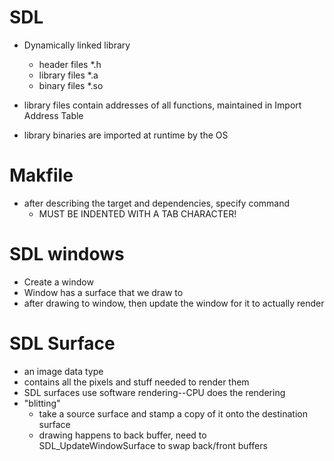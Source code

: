 # SDL

- Dynamically linked library
    - header files *.h
    - library files *.a
    - binary files *.so

- library files contain addresses of all functions, maintained in Import Address Table
- library binaries are imported at runtime by the OS

# Makfile

- after describing the target and dependencies, specify command
    - MUST BE INDENTED WITH A TAB CHARACTER!

# SDL windows

- Create a window
- Window has a surface that we draw to
- after drawing to window, then update the window for it to actually render

# SDL Surface

- an image data type
- contains all the pixels and stuff needed to render them
- SDL surfaces use software rendering--CPU does the rendering
- "blitting"
    - take a source surface and stamp a copy of it onto the destination surface
    - drawing happens to back buffer, need to SDL_UpdateWindowSurface to swap back/front buffers
